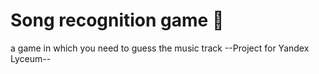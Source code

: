 # Song recognition game 🎵
a game in which you need to guess the music track
--Project for Yandex Lyceum--
